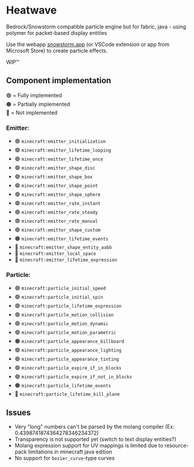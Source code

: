 # Heatwave

Bedrock/Snowstorm compatible particle engine but for fabric, java - using polymer for packet-based display entities

Use the webapp [snowstorm.app](https://snowstorm.app) (or VSCode extension or app from Microsoft Store) to create particle effects.

WIP™

## Component implementation

🟢 = Fully implemented\
🟠 = Partially implemented\
🔴 = Not implemented

### Emitter:
 
- 🟢 `minecraft:emitter_initialization`
- 🟢 `minecraft:emitter_lifetime_looping`
- 🟢 `minecraft:emitter_lifetime_once`
- 🟢 `minecraft:emitter_shape_disc`
- 🟢 `minecraft:emitter_shape_box`
- 🟢 `minecraft:emitter_shape_point`
- 🟢 `minecraft:emitter_shape_sphere`
- 🟢 `minecraft:emitter_rate_instant`
- 🟢 `minecraft:emitter_rate_steady`
- 🟢 `minecraft:emitter_rate_manual`
- 🟢 `minecraft:emitter_shape_custom`
- 🟠 `minecraft:emitter_lifetime_events`
- 🔴 `minecraft:emitter_shape_entity_aabb`
- 🔴 `minecraft:emitter_local_space`
- 🔴 `minecraft:emitter_lifetime_expression`

### Particle:

- 🟢 `minecraft:particle_initial_speed`
- 🟢 `minecraft:particle_initial_spin`
- 🟢 `minecraft:particle_lifetime_expression`
- 🟢 `minecraft:particle_motion_collision`
- 🟢 `minecraft:particle_motion_dynamic`
- 🟢 `minecraft:particle_motion_parametric`
- 🟠 `minecraft:particle_appearance_billboard`
- 🟢 `minecraft:particle_appearance_lighting`
- 🟢 `minecraft:particle_appearance_tinting`
- 🟢 `minecraft:particle_expire_if_in_blocks`
- 🟢 `minecraft:particle_expire_if_not_in_blocks`
- 🟠 `minecraft:particle_lifetime_events`
- 🔴 `minecraft:particle_lifetime_kill_plane`

## Issues

- Very "long" numbers can't be parsed by the molang compiler (Ex: 0.4398741874364278346234372)
- Transparency is not supported yet (switch to text display entities?)
- Molang expression support for UV mappings is limited due to resource-pack limitations in minecraft java edition 
- No support for `bezier_curve`-type curves
